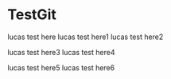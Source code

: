 # TestGit
lucas test here
lucas test here1
lucas test here2

lucas test here3
lucas test here4

lucas test here5
lucas test here6